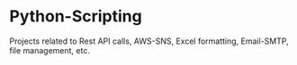 # Python-Scripting
Projects related to Rest API calls, AWS-SNS, Excel formatting, Email-SMTP, file management, etc.
